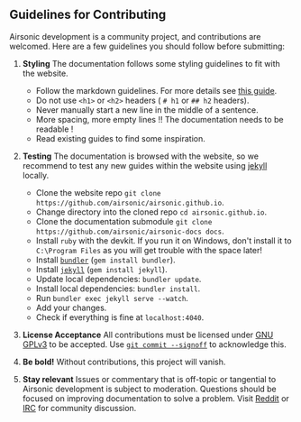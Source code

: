 ## Guidelines for Contributing

Airsonic development is a community project, and contributions are welcomed. Here are a few guidelines you should follow before submitting:

1. **Styling** The documentation follows some styling guidelines to fit with the website.

    - Follow the markdown guidelines. For more details see [this guide](https://guides.github.com/features/mastering-markdown/).
    - Do not use `<h1>` or `<h2>` headers ( `# h1` or `## h2` headers).
    - Never manually start a new line in the middle of a sentence.
    - More spacing, more empty lines !! The documentation needs to be readable !
    - Read existing guides to find some inspiration.

1. **Testing** The documentation is browsed with the website, so we recommend to test any new guides within the website using [jekyll](https://jekyllrb.com/) locally.

    - Clone the website repo `git clone https://github.com/airsonic/airsonic.github.io`.
    - Change directory into the cloned repo `cd airsonic.github.io`.
    - Clone the documentation submodule `git clone https://github.com/airsonic/airsonic-docs docs`.
    - Install `ruby` with the devkit. If you run it on Windows, don't install it to `C:\Program Files` as you will get trouble with the space later!
    - Install [`bundler`](https://bundler.io/) (`gem install bundler`).
    - Install [`jekyll`](https://jekyllrb.com/) (`gem install jekyll`).
    - Update local dependencies: `bundler update`.
    - Install local dependencies: `bundler install`.
    - Run `bundler exec jekyll serve --watch`.
    - Add your changes.
    - Check if everything is fine at `localhost:4040`.

1. **License Acceptance** All contributions must be licensed under [GNU GPLv3](https://github.com/airsonic/documentation/blob/master/LICENSE.txt) to be accepted. Use [`git commit --signoff`](https://gitirc.eu/git-commit.html) to acknowledge this.

1. **Be bold!** Without contributions, this project will vanish.

1. **Stay relevant** Issues or commentary that is off-topic or tangential to Airsonic development is subject to moderation. Questions should be focused on improving documentation to solve a problem. Visit [Reddit](https://www.reddit.com/r/airsonic) or [IRC](http://webchat.freenode.net?channels=%23airsonic) for community discussion.
